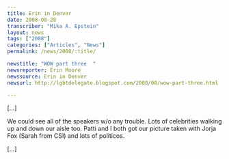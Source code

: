 ```yaml
---
title: Erin in Denver
date: 2008-08-28
transcriber: "Mika A. Epstein"
layout: news
tags: ["2008"]
categories: ["Articles", "News"]
permalink: /news/2008/:title/

newstitle: "WOW part three  "
newsreporter: Erin Moore
newssource: Erin in Denver
newsurl: http://lgbtdelegate.blogspot.com/2008/08/wow-part-three.html

---
```


[...]

We could see all of the speakers w/o any trouble. Lots of celebrities walking up and down our aisle too. Patti and I both got our picture taken with Jorja Fox (Sarah from CSI) and lots of politicos.

[...]
